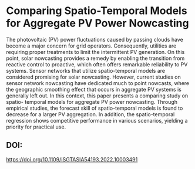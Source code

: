 # Comparing Spatio-Temporal Models for Aggregate PV Power Nowcasting

The photovoltaic (PV) power fluctuations caused by passing clouds have become a major concern for grid operators. Consequently, utilities are requiring proper treatments to limit the intermittent PV generation. On this point, solar nowcasting provides a remedy by enabling the transition from reactive control to proactive, which often offers remarkable reliability to PV systems. Sensor networks that utilize spatio-temporal models are considered promising for solar nowcasting. However, current studies on sensor network nowcasting have dedicated much to point nowcasts, where the geographic smoothing effect that occurs in aggregate PV systems is generally left out. In this context, this paper presents a comparing study on spatio- temporal models for aggregate PV power nowcasting. Through empirical studies, the forecast skill of spatio-temporal models is found to decrease for a larger PV aggregation. In addition, the spatio-temporal regression shows competitive performance in various scenarios, yielding a priority for practical use.

## DOI:
https://doi.org/10.1109/ISGTASIA54193.2022.10003491
